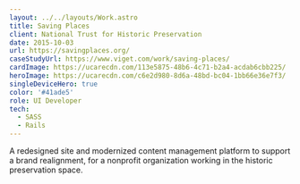 ```yaml
---
layout: ../../layouts/Work.astro
title: Saving Places
client: National Trust for Historic Preservation
date: 2015-10-03
url: https://savingplaces.org/
caseStudyUrl: https://www.viget.com/work/saving-places/
cardImage: https://ucarecdn.com/113e5875-48b6-4c71-b2a4-acdab6cbb225/
heroImage: https://ucarecdn.com/c6e2d980-8d6a-48bd-bc04-1bb66e36e7f3/
singleDeviceHero: true
color: '#41ade5'
role: UI Developer
tech:
  - SASS
  - Rails
---
```


A redesigned site and modernized content management platform to support a brand realignment, for a nonprofit organization working in the historic preservation space.
